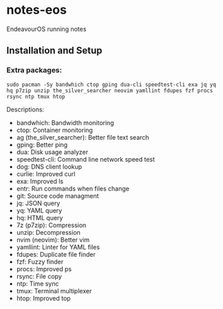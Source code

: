 # notes-eos
EndeavourOS running notes

## Installation and Setup

### Extra packages:

```shell
sudo pacman -Sy bandwhich ctop gping dua-cli speedtest-cli exa jq yq hq p7zip unzip the_silver_searcher neovim yamllint fdupes fzf procs rsync ntp tmux htop
```

Descriptions:

- bandwhich: Bandwidth monitoring
- ctop: Container monitoring
- ag (the_silver_searcher): Better file text search
- gping: Better ping
- dua: Disk usage analyzer
- speedtest-cli: Command line network speed test
- dog: DNS client lookup
- curlie: Improved curl
- exa: Improved ls
- entr: Run commands when files change
- git: Source code managment
- jq: JSON query
- yq: YAML query
- hq: HTML query
- 7z (p7zip): Compression
- unzip: Decompression
- nvim (neovim): Better vim
- yamllint: Linter for YAML files
- fdupes: Duplicate file finder
- fzf: Fuzzy finder
- procs: Improved ps
- rsync: File copy
- ntp: Time sync
- tmux: Terminal multiplexer
- htop: Improved top
